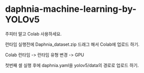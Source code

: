 # daphnia-machine-learning-by-YOLOv5
주피터 말고 Colab 사용하세요.

런타임 실행전에 Daphnia_dataset.zip 드래그 해서 Colab에 업로드 하기.

Colab 런타임 -> 런타임 유형 변경 -> GPU

첫번째 셀 실행 후에 daphnia.yaml을 yolov5/data의 경로로 업로드 하기.
